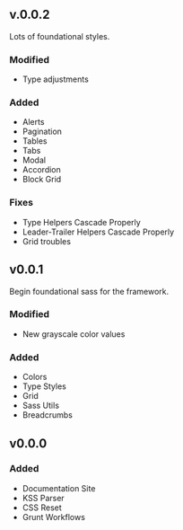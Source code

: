 ## v.0.0.2
Lots of foundational styles.

### Modified
- Type adjustments

### Added
- Alerts
- Pagination
- Tables
- Tabs
- Modal
- Accordion
- Block Grid

### Fixes
- Type Helpers Cascade Properly
- Leader-Trailer Helpers Cascade Properly
- Grid troubles

## v0.0.1

Begin foundational sass for the framework.

### Modified
- New grayscale color values

### Added
- Colors
- Type Styles
- Grid
- Sass Utils
- Breadcrumbs


## v0.0.0

### Added
- Documentation Site
- KSS Parser
- CSS Reset
- Grunt Workflows
